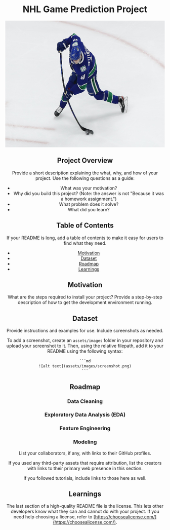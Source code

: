 <div align="center">

#  NHL Game Prediction Project

<img align="center" src="src/slapshot.jpg" title="Slaphshot" alt="Slapshot" width="600" height="400"> 

## Project Overview

Provide a short description explaining the what, why, and how of your project. Use the following questions as a guide:

- What was your motivation?
- Why did you build this project? (Note: the answer is not "Because it was a homework assignment.")
- What problem does it solve?
- What did you learn?

## Table of Contents

If your README is long, add a table of contents to make it easy for users to find what they need.

- [Motivation](#motivation)
- [Dataset](#dataset)
- [Roadmap](#roadmap)
- [Learnings](#learnings)

## Motivation

What are the steps required to install your project? Provide a step-by-step description of how to get the development environment running.

## Dataset

Provide instructions and examples for use. Include screenshots as needed.

To add a screenshot, create an `assets/images` folder in your repository and upload your screenshot to it. Then, using the relative filepath, add it to your README using the following syntax:

    ```md
    ![alt text](assets/images/screenshot.png)
    ```

## Roadmap

### Data Cleaning


### Exploratory Data Analysis (EDA)


### Feature Engineering


### Modeling

List your collaborators, if any, with links to their GitHub profiles.

If you used any third-party assets that require attribution, list the creators with links to their primary web presence in this section.

If you followed tutorials, include links to those here as well.

## Learnings

The last section of a high-quality README file is the license. This lets other developers know what they can and cannot do with your project. If you need help choosing a license, refer to [https://choosealicense.com/](https://choosealicense.com/).

